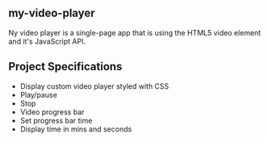 ## my-video-player

Ny video player is a single-page app that is using the HTML5 video element and it's JavaScript API.

## Project Specifications

- Display custom video player styled with CSS
- Play/pause
- Stop
- Video progress bar
- Set progress bar time
- Display time in mins and seconds

